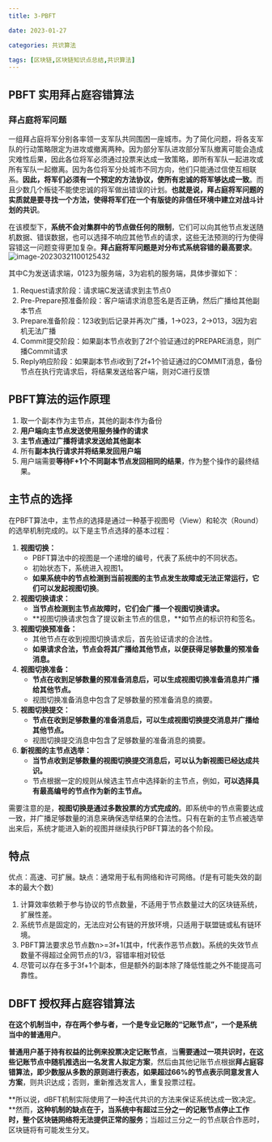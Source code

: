 ```yaml
---
title: 3-PBFT

date: 2023-01-27	

categories: 共识算法	

tags: [区块链,区块链知识点总结,共识算法]
---	
```


## PBFT **实用拜占庭容错算法**

### 拜占庭将军问题

一组拜占庭将军分别各率领一支军队共同围困一座城市。为了简化问题，将各支军队的行动策略限定为进攻或撤离两种。因为部分军队进攻部分军队撤离可能会造成灾难性后果，因此各位将军必须通过投票来达成一致策略，即所有军队一起进攻或所有军队一起撤离。因为各位将军分处城市不同方向，他们只能通过信使互相联系。**因此，将军们必须有一个预定的方法协议，使所有忠诚的将军够达成一致**。而且少数几个叛徒不能使忠诚的将军做出错误的计划。**也就是说，拜占庭将军问题的实质就是要寻找一个方法，使得将军们在一个有版徒的非信任环境中建立对战斗计划的共识**。

在该模型下，**系统不会对集群中的节点做任何的限制**，它们可以向其他节点发送随机数据、错误数据，也可以选择不响应其他节点的请求，这些无法预测的行为使得容错这一问题变得更加复杂。**拜占庭将军问题是对分布式系统容错的最高要求**。 ![image-20230321100125432](/noteimg/C:/Users/zhuba/Desktop/PersonalBlog/source/_posts/区块链/区块链知识点总结/共识算法/img/image-20230321100125432.png)

其中C为发送请求端，0123为服务端，3为宕机的服务端，具体步骤如下：

1. Request请求阶段：请求端C发送请求到主节点0
2. Pre-Prepare预准备阶段：客户端请求消息签名是否正确，然后广播给其他副本节点
3. Prepare准备阶段：123收到后记录并再次广播，1->023，2->013，3因为宕机无法广播
4. Commit提交阶段：如果副本节点收到了2f个验证通过的PREPARE消息，则广播Commit请求
5. Reply响应阶段：如果副本节点i收到了2f+1个验证通过的COMMIT消息，备份节点在执行完请求后，将结果发送给客户端，则对C进行反馈

## PBFT算法的运作原理

1. 取一个副本作为主节点，其他的副本作为备份
2. **用户端向主节点发送使用服务操作的请求**
3. **主节点通过广播将请求发送给其他副本**
4. 所有**副本执行请求并将结果发回用户端**
5. 用户端需要**等待F+1个不同副本节点发回相同的结果**，作为整个操作的最终结果。

## 主节点的选择

在PBFT算法中，主节点的选择是通过一种基于视图号（View）和轮次（Round）的选举机制完成的。以下是主节点选择的基本过程：

1. **视图切换：**
   - PBFT算法中的视图是一个递增的编号，代表了系统中的不同状态。
   - 初始状态下，系统进入视图1。
   - **如果系统中的节点检测到当前视图的主节点发生故障或无法正常运行，它们可以发起视图切换**。
2. **视图切换请求：**
   - **当节点检测到主节点故障时，它们会广播一个视图切换请求。**
   - **视图切换请求包含了提议新主节点的信息，**如节点的标识符和签名。
3. **视图切换预准备：**
   - 其他节点在收到视图切换请求后，首先验证请求的合法性。
   - **如果请求合法，节点会将其广播给其他节点，以便获得足够数量的预准备消息。**
4. **视图切换准备：**
   - **节点在收到足够数量的预准备消息后，可以生成视图切换准备消息并广播给其他节点。**
   - 视图切换准备消息中包含了足够数量的预准备消息的摘要。
5. **视图切换提交：**
   - **节点在收到足够数量的准备消息后，可以生成视图切换提交消息并广播给其他节点。**
   - 视图切换提交消息中包含了足够数量的准备消息的摘要。
6. **新视图的主节点选举：**
   - **当节点收到足够数量的视图切换提交消息后，可以认为新视图已经达成共识。**
   - 节点根据一定的规则从候选主节点中选择新的主节点，例如，**可以选择具有最高编号的节点作为新的主节点。**

需要注意的是，**视图切换是通过多数投票的方式完成的**。即系统中的节点需要达成一致，并广播足够数量的消息来确保选举结果的合法性。只有在新的主节点被选举出来后，系统才能进入新的视图并继续执行PBFT算法的各个阶段。

## 特点

优点：高速、可扩展。缺点：通常用于私有网络和许可网络。(f是有可能失效的副本的最大个数)

1. 计算效率依赖于参与协议的节点数量，不适用于节点数量过大的区块链系统，扩展性差。
2. 系统节点是固定的，无法应对公有链的开放环境，只适用于联盟链或私有链环境。
3. PBFT算法要求总节点数n>=3f+1(其中，f代表作恶节点数)。系统的失效节点数量不得超过全网节点的1/3，容错率相对较低
3. 尽管可以存在多于3f+1个副本，但是额外的副本除了降低性能之外不能提高可靠性。

## DBFT **授权拜占庭容错算法**

**在这个机制当中，存在两个参与者，一个是专业记账的“记账节点”，一个是系统当中的普通用户**。

**普通用户基于持有权益的比例来投票决定记账节点**，当**需要通过一项共识时，在这些记账节点中随机推选出一名发言人拟定方案**，然后由其他记账节点根据**拜占庭容错算法，即少数服从多数的原则进行表态，如果超过66%的节点表示同意发言人方案**，则共识达成；否则，重新推选发言人，重复投票过程。

**所以说，dBFT机制实际使用了一种迭代共识的方法来保证系统达成一致决定。**然而，**这种机制的缺点在于，当系统中有超过三分之一的记账节点停止工作时，整个区块链网络将无法提供正常的服务**；当超过三分之一的节点联合作恶时，区块链将有可能发生分叉。

